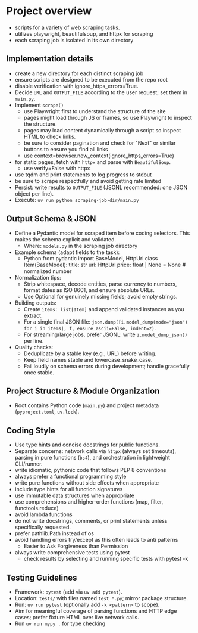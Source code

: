 # Project overview
- scripts for a variety of web scraping tasks.
- utilizes playwright, beautifulsoup, and httpx for scraping
- each scraping job is isolated in its own directory

## Implementation details
- create a new directory for each distinct scraping job
- ensure scripts are designed to be executed from the repo root
- disable verification with ignore_https_errors=True.
- Decide `URL` and `OUTPUT_FILE` according to the user request; set them in `main.py`.
- Implement `scrape()`
  - use Playwright first to understand the structure of the site
  - pages might load through JS or frames, so use Playwright to inspect the structure.
  - pages may load content dynamically through a script so inspect HTML to check links.
  - be sure to consider pagination and check for "Next" or similar buttons to ensure you find all links
  - use context=browser.new_context(ignore_https_errors=True)
- for static pages, fetch with `httpx` and parse with `BeautifulSoup`.
  - use verify=False with httpx
- use tqdm and print statements to log progress to stdout
- be sure to scrape respectfully and avoid getting rate limited
- Persist: write results to `OUTPUT_FILE` (JSONL recommended: one JSON object per line).
- Execute: `uv run python scraping-job-dir/main.py`

## Output Schema & JSON
- Define a Pydantic model for scraped item before coding selectors. This makes the schema explicit and validated.
  - Where: `models.py` in the scraping job directory
- Example schema (adapt fields to the task):
  - Python
    from pydantic import BaseModel, HttpUrl
    class Item(BaseModel):
        title: str
        url: HttpUrl
        price: float | None = None  # normalized number
- Normalization tips:
  - Strip whitespace, decode entities, parse currency to numbers, format dates as ISO 8601, and ensure absolute URLs.
  - Use Optional for genuinely missing fields; avoid empty strings.
- Building outputs:
  - Create `items: list[Item]` and append validated instances as you extract.
  - For a single final JSON file: `json.dump([i.model_dump(mode="json") for i in items], f, ensure_ascii=False, indent=2)`.
  - For streaming/large jobs, prefer JSONL: write `i.model_dump_json()` per line.
- Quality checks:
  - Deduplicate by a stable key (e.g., URL) before writing.
  - Keep field names stable and lowercase_snake_case.
  - Fail loudly on schema errors during development; handle gracefully once stable.

## Project Structure & Module Organization
- Root contains Python code (`main.py`) and project metadata (`pyproject.toml`, `uv.lock`).

## Coding Style
- Use type hints and concise docstrings for public functions.
- Separate concerns: network calls via `httpx` (always set timeouts), parsing in pure functions (`bs4`), and orchestration in lightweight CLI/runner.
- write idiomatic, pythonic code that follows PEP 8 conventions
- always prefer a functional programming style
- write pure functions without side effects when appropriate
- include type hints for all function signatures
- use immutable data structures when appropriate
- use comprehensions and higher-order functions (map, filter, functools.reduce)
- avoid lambda functions
- do not write docstrings, comments, or print statements unless specifically requested.
- prefer pathlib.Path instead of os
- avoid handling errors try/except as this often leads to anti patterns
  - Easier to Ask Forgiveness than Permission
- always write comprehensive tests using pytest
  - check results by selecting and running specific tests with pytest -k

## Testing Guidelines
- Framework: `pytest` (add via `uv add pytest`).
- Location: `tests/` with files named `test_*.py`; mirror package structure.
- Run: `uv run pytest` (optionally add `-k <pattern>` to scope).
- Aim for meaningful coverage of parsing functions and HTTP edge cases; prefer fixture HTML over live network calls.
- Run `uv run mypy .` for type checking
